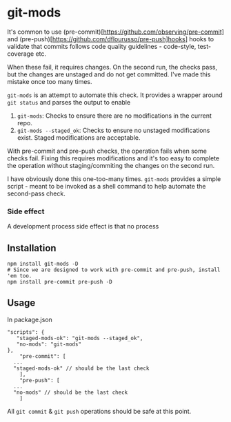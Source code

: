 # git-mods
It's common to use (pre-commit)[https://github.com/observing/pre-commit] and (pre-push)[https://github.com/dflourusso/pre-push]hooks] hooks to validate that commits follows code quality guidelines - code-style, test-coverage etc. 

When these fail, it requires changes. On the second run, the checks pass, but the changes are unstaged and do not get committed. I've made this mistake once too many times.

`git-mods` is an attempt to automate this check. It provides a wrapper around `git status` and parses the output to enable
1. `git-mods`: Checks to ensure there are no modifications in the current repo.
2. `git-mods --staged_ok`: Checks to ensure no unstaged modifications exist. Staged modifications are acceptable.

With pre-commit and pre-push checks, the operation fails when some checks fail. Fixing this requires modifications and it's too easy to complete the operation without staging/commiting the changes on the second run. 

I have obviously done this one-too-many times. `git-mods` provides a simple script - meant to be invoked as a shell command to help automate the second-pass check.

### Side effect
A development process side effect is that no process 

## Installation

    npm install git-mods -D
    # Since we are designed to work with pre-commit and pre-push, install 'em too.
    npm install pre-commit pre-push -D

## Usage
In package.json

    "scripts": {
       "staged-mods-ok": "git-mods --staged_ok",
       "no-mods": "git-mods"
    },
		"pre-commit": [
      ...
      "staged-mods-ok" // should be the last check
		],
		"pre-push": [
      ...
      "no-mods" // should be the last check
		]

All `git commit` & `git push` operations should be safe at this point.

